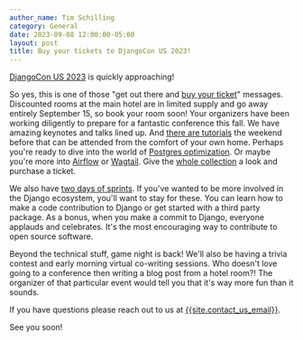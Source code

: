 ```yaml
---
author_name: Tim Schilling
category: General
date: 2023-09-08 12:00:00-05:00
layout: post
title: Buy your tickets to DjangoCon US 2023!
---
```


[DjangoCon US 2023](https://2023.djangocon.us/) is quickly approaching!

So yes, this is one of those "get out there and [buy your ticket]({{site.ticket_link}})" messages.
Discounted rooms at the main hotel are in limited supply and go away entirely September 15, so book your room soon!
Your organizers have been working diligently to prepare for a
fantastic conference this fall. We have amazing keynotes and talks lined up. And [there are tutorials](https://2023.djangocon.us/schedule/#Day-Tutorials) the weekend before
that can be attended from the comfort of your own home. Perhaps you're ready to dive into the world of [Postgres optimization](https://2023.djangocon.us/tutorials/seamless-postgres-query-optimization/). Or maybe you're more into [Airflow](https://2023.djangocon.us/tutorials/django-3-airflow/) or [Wagtail](https://2023.djangocon.us/tutorials/best-of-both-worlds-next-js-wagtail/).
Give the [whole collection](https://2023.djangocon.us/tutorials/) a look and purchase a ticket.

We also have [two days of sprints](https://2023.djangocon.us/sprints/). If you've wanted to be more involved in the Django ecosystem, you'll want to stay for
these. You can learn how to make a code contribution to Django or get started with a third party package. As a bonus,
when you make a commit to Django, everyone applauds and celebrates. It's the most encouraging way to contribute to open source
software.

Beyond the technical stuff, game night is back! We'll also be having a trivia contest and early morning virtual
co-writing sessions. Who doesn't love going to a conference then writing a blog post from a hotel room?! The
organizer of that particular event would tell you that it's way more fun than it sounds.

If you have questions please reach out to us at [{{site.contact_us_email}}](mailto:{{site.contact_us_email}}).

See you soon!
